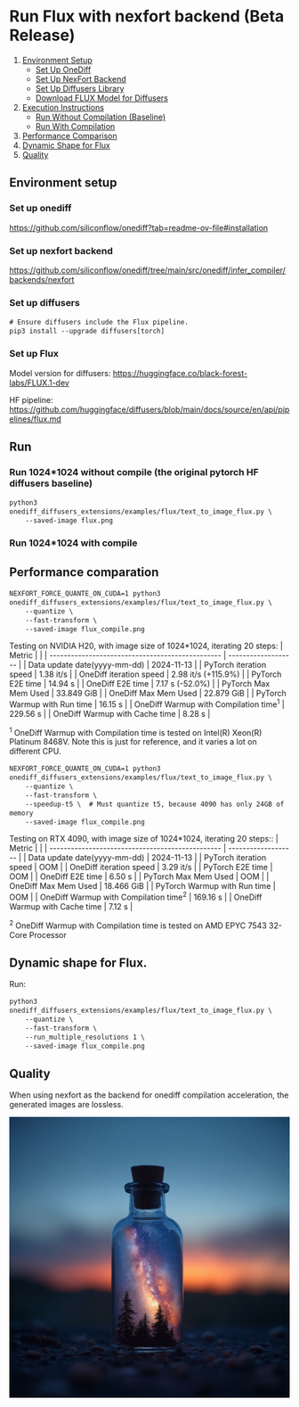 # Run Flux with nexfort backend (Beta Release)

1. [Environment Setup](#environment-setup)
   - [Set Up OneDiff](#set-up-onediff)
   - [Set Up NexFort Backend](#set-up-nexfort-backend)
   - [Set Up Diffusers Library](#set-up-diffusers-library)
   - [Download FLUX Model for Diffusers](#download-flux-model-for-diffusers)
2. [Execution Instructions](#execution-instructions)
   - [Run Without Compilation (Baseline)](#run-without-compilation-baseline)
   - [Run With Compilation](#run-with-compilation)
3. [Performance Comparison](#performance-comparison)
4. [Dynamic Shape for Flux](#dynamic-shape-for-flux)
5. [Quality](#quality)

## Environment setup
### Set up onediff
https://github.com/siliconflow/onediff?tab=readme-ov-file#installation

### Set up nexfort backend
https://github.com/siliconflow/onediff/tree/main/src/onediff/infer_compiler/backends/nexfort

### Set up diffusers

```
# Ensure diffusers include the Flux pipeline.
pip3 install --upgrade diffusers[torch]
```
### Set up Flux
Model version for diffusers: https://huggingface.co/black-forest-labs/FLUX.1-dev

HF pipeline: https://github.com/huggingface/diffusers/blob/main/docs/source/en/api/pipelines/flux.md

## Run

### Run 1024*1024 without compile (the original pytorch HF diffusers baseline)
```
python3 onediff_diffusers_extensions/examples/flux/text_to_image_flux.py \
    --saved-image flux.png
```

### Run 1024*1024 with compile


## Performance comparation

```
NEXFORT_FORCE_QUANTE_ON_CUDA=1 python3 onediff_diffusers_extensions/examples/flux/text_to_image_flux.py \
    --quantize \
    --fast-transform \
    --saved-image flux_compile.png
```

Testing on NVIDIA H20, with image size of 1024*1024, iterating 20 steps:
| Metric                                           |                     |
| ------------------------------------------------ | ------------------- |
| Data update date(yyyy-mm-dd)                     | 2024-11-13          |
| PyTorch iteration speed                          | 1.38 it/s           |
| OneDiff iteration speed                          | 2.98 it/s (+115.9%)  |
| PyTorch E2E time                                 | 14.94 s             |
| OneDiff E2E time                                 | 7.17 s (-52.0%)     |
| PyTorch Max Mem Used                             | 33.849 GiB          |
| OneDiff Max Mem Used                             | 22.879 GiB          |
| PyTorch Warmup with Run time                     | 16.15 s             |
| OneDiff Warmup with Compilation time<sup>1</sup> | 229.56 s            |
| OneDiff Warmup with Cache time                   | 8.28 s              |

<sup>1</sup> OneDiff Warmup with Compilation time is tested on Intel(R) Xeon(R) Platinum 8468V. Note this is just for reference, and it varies a lot on different CPU.

```
NEXFORT_FORCE_QUANTE_ON_CUDA=1 python3 onediff_diffusers_extensions/examples/flux/text_to_image_flux.py \
    --quantize \
    --fast-transform \
    --speedup-t5 \  # Must quantize t5, because 4090 has only 24GB of memory
    --saved-image flux_compile.png
```


Testing on RTX 4090, with image size of 1024*1024, iterating 20 steps::
| Metric                                           |                     |
| ------------------------------------------------ | ------------------- |
| Data update date(yyyy-mm-dd)                     | 2024-11-13          |
| PyTorch iteration speed                          | OOM                 |
| OneDiff iteration speed                          | 3.29 it/s           |
| PyTorch E2E time                                 | OOM                 |
| OneDiff E2E time                                 | 6.50 s              |
| PyTorch Max Mem Used                             | OOM                 |
| OneDiff Max Mem Used                             | 18.466 GiB          |
| PyTorch Warmup with Run time                     | OOM                 |
| OneDiff Warmup with Compilation time<sup>2</sup> | 169.16 s            |
| OneDiff Warmup with Cache time                   | 7.12 s             |

 <sup>2</sup> OneDiff Warmup with Compilation time is tested on AMD EPYC 7543 32-Core Processor


## Dynamic shape for Flux.

Run:

```
python3 onediff_diffusers_extensions/examples/flux/text_to_image_flux.py \
    --quantize \
    --fast-transform \
    --run_multiple_resolutions 1 \
    --saved-image flux_compile.png
```

## Quality
When using nexfort as the backend for onediff compilation acceleration, the generated images are lossless.

<p align="center">
<img src="../../../imgs/nexfort_flux_demo.png">
</p>
